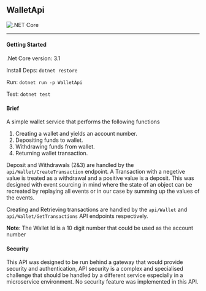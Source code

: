 ## WalletApi

![.NET Core](https://github.com/samuelagm/walletApi/workflows/.NET%20Core/badge.svg)

---

#### Getting Started

.Net Core version: 3.1

Install Deps: `dotnet restore`

Run: `dotnet run -p WalletApi`

Test: `dotnet test`

#### Brief

A simple wallet service that performs the following functions

1.  Creating a wallet and yields an account number.
2.  Depositing funds to wallet.
3.  Withdrawing funds from wallet.
4.  Returning wallet transaction.

Deposit and Withdrawals (2&3) are handled by the `api/Wallet/CreateTransaction` endpoint. A Transaction with a negetive value is treated as a withdrawal and a positive value is a deposit. This was designed with event sourcing in mind where the state of an object can be recreated by replaying all events or in our case by summing up the values of the events.

Creating and Retrieving transactions are handled by the `api/Wallet` and `api/Wallet/GetTransactions` API endpoints respectively.

**Note**: The Wallet Id is a 10 digit number that could be used as the account number

  

#### Security

This API was designed to be run behind a gateway that would provide security and authentication, API security is a complex and specialised challenge that should be handled by a different service especially in a microservice environment. No security feature was implemented in this API.
